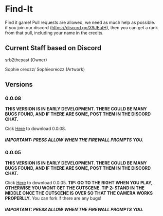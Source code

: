 # Find-It
Find it game!
Pull requests are allowed, we need as much help as possible. if you join our discord (https://discord.gg/X9JEutH), then you can get a rank from that pull, including your name in the credits. 

## Current Staff based on Discord

srb2thepast (Owner)

Sophie oreozz/ Sophieoreozz (Artwork)


## Versions

### 0.0.08

__THIS VERSION IS IN EARLY DEVELOPMENT. THERE COULD BE MANY BUGS FOUND, AND IF THERE ARE SOME, POST THEM IN THE DISCORD CHAT.__

Cick [Here](https://github.com/ZzupleItInc/Zzuple-it/raw/0.0.08/0.0.08.rar) to download 0.0.08.

#### **_IMPORTANT: PRESS ALLOW WHEN THE FIREWALL PROMPTS YOU._**


### 0.0.05

__THIS VERSION IS IN EARLY DEVELOPMENT. THERE COULD BE MANY BUGS FOUND, AND IF THERE ARE SOME, POST THEM IN THE DISCORD CHAT.__

Click [Here](https://github.com/srb2thepast/Zzuple-it/raw/0.0.05/Zupple%20It!.rar) to download 0.0.05.
__TIP: GO TO THE RIGHT WHEN YOU PLAY, OTHERWISE YOU WONT GET THE CUTSCENE.
TIP 2: STAND IN THE MIDDLE ONCE THE CUTSCENE IS OVER SO THAT THE CAMERA WORKS PROPERLLY.__
You can fork if there are any bugs!
#### **_IMPORTANT: PRESS ALLOW WHEN THE FIREWALL PROMPTS YOU._**


